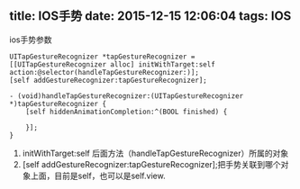 title: IOS手势
date: 2015-12-15 12:06:04
tags:	IOS
---


ios手势参数  

```
UITapGestureRecognizer *tapGestureRecognizer = [[UITapGestureRecognizer alloc] initWithTarget:self action:@selector(handleTapGestureRecognizer:)];
[self addGestureRecognizer:tapGestureRecognizer];

- (void)handleTapGestureRecognizer:(UITapGestureRecognizer *)tapGestureRecognizer {
    [self hiddenAnimationCompletion:^(BOOL finished) {
        
    }];
}
```
1. initWithTarget:self  后面方法（handleTapGestureRecognizer）所属的对象
2. [self addGestureRecognizer:tapGestureRecognizer];把手势关联到哪个对象上面，目前是self，也可以是self.view.

<!--more-->
